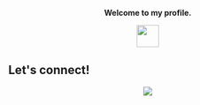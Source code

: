 <p align="center"><strong>Welcome to my profile.</strong></p>
<p align="center"><img width="40" src="https://github.githubassets.com/images/mona-whisper.gif"></p>
<p/>

 ## Let's connect!
 <p align="center">
  <a href="https://t.me/makorikara"><img src="https://badges.aleen42.com/src/telegram.svg"/>
 
 
